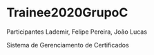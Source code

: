 # Trainee2020GrupoC
Participantes Lademir, Felipe Pereira, João Lucas

Sistema de Gerenciamento de Certificados
